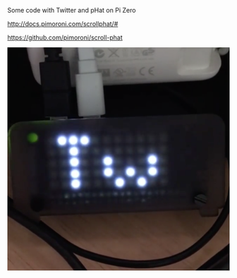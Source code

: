 Some code with Twitter and pHat on Pi Zero

http://docs.pimoroni.com/scrollphat/#

https://github.com/pimoroni/scroll-phat

<img src="https://github.com/larsgimse/raspberrypi/blob/master/twitter/pHat_twitter.png">
